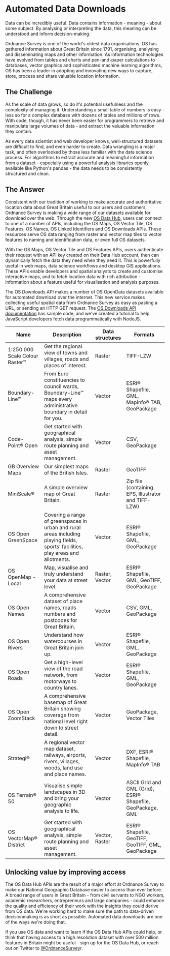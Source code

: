 # Automated Data Downloads

Data can be incredibly useful. Data contains information - meaning - about some subject. By analysing or interpreting the data, this meaning can be understood and inform decision-making.

 Ordnance Survey is one of the world's oldest data organisations. OS has gathered information about Great Britain since 1791, organising, analysing and disseminating maps and other information. As information technologies have evolved from tables and charts and pen-and-paper calculations to databases, vector graphics and sophisticated machine learning algorithms, OS has been a leader in adopting and innovating new ways to capture, store, process and share valuable location information. 

 ## The Challenge

 As the scale of data grows, so do it's potential usefulness and the complexity of managing it. Understanding a small table of numbers is easy - less so for a complex database with dozens of tables and millions of rows. With code, though, it has never been easier for programmers to retrieve and manipulate large volumes of data - and extract the valuable information they contain. 

As every data scientist and web developer knows, well-structured datasets are difficult to find, and even harder to create. Data wrangling is a major task, and often overlooked by those less familiar with the data science process. For algorithms to extract accurate and meaningful information from a dataset - especially using a powerful analysis libraries openly available like Python's pandas - the data needs to be consistently structured and clean. 

## The Answer

Consistent with our tradition of working to make accurate and authoritative location data about Great Britain useful to our users and customers, Ordnance Survey is making a wide range of our datasets available for download over the web. Through the new [OS Data Hub](https://osdatahub.os.uk/), users can connect to one of a number of APIs, including the OS Maps, OS Vector Tile, OS Features, OS Names, OS Linked Identifiers and OS Downloads APIs. These resources serve OS data ranging from raster and vector map tiles to vector features to naming and identification data, or even full OS datasets. 

With the OS Maps, OS Vector Tile and OS Features APIs, users authenticate their request with an API key created on their Data Hub account, then can dynamically fetch the data they need when they need it. This is powerfully useful in web maps, data science workflows and desktop GIS applications. These APIs enable developers and spatial analysts to create and customise interactive maps, and to fetch location data with rich attribution - information about a feature useful for visualisation and analysis purposes. 

The OS Downloads API makes a number of OS OpenData datasets available for automated download over the internet. This new service makes collecting useful spatial data from Ordnance Survey as easy as pasting a URL, or sending an HTTP GET request. The [OS Downloads API documentation](https://osdatahub.os.uk/docs/downloads/gettingStarted) has sample code, and we've created a tutorial to help JavaScript developers fetch data programmatically with NodeJS. 

| Name | Description | Data structures | Formats |
| --- | --- | --- | --- |
| 1:250 000 Scale Colour Raster™ | Get the regional view of towns and villages, roads and places of interest. | Raster | TIFF-LZW |
| Boundary-Line™ | From Euro constituencies to council wards, Boundary-Line™ maps every administrative boundary in detail for you. | Vector | ESRI® Shapefile, GML, MapInfo® TAB, GeoPackage |
| Code-Point® Open | Get started with geographical analysis, simple route planning and asset management. | Vector | CSV, GeoPackage |
| GB Overview Maps | Our simplest maps of the British Isles. | Raster | GeoTIFF |
| MiniScale® | A simple overview map of Great Britain. | Raster | Zip file (containing EPS, Illustrator and TIFF-LZW) |
| OS Open GreenSpace | Covering a range of greenspaces in urban and rural areas including playing fields, sports’ facilities, play areas and allotments. | Vector | ESRI® Shapefile, GML, GeoPackage |
| OS OpenMap - Local | Map, visualise and truly understand your data at street level. | Raster, Vector | ESRI® Shapefile, GML, GeoTIFF, GeoPackage |
| OS Open Names | A comprehensive dataset of place names, roads numbers and postcodes for Great Britain. | Vector | CSV, GML, GeoPackage |
| OS Open Rivers | Understand how watercourses in Great Britain join up. | Vector | ESRI® Shapefile, GML, GeoPackage |
| OS Open Roads | Get a high-level view of the road network, from motorways to country lanes. | Vector | ESRI® Shapefile, GML, GeoPackage |
| OS Open ZoomStack | A comprehensive basemap of Great Britain showing coverage from national level right down to street detail. | Vector | GeoPackage, Vector Tiles |
| Strategi® | A regional vector map dataset, railways, airports, rivers, villages, woods, land use and place names. | Vector | DXF, ESRI® Shapefile, MapInfo® TAB |
| OS Terrain® 50 | Visualise simple landscapes in 3D and bring your geographic analysis to life. | Vector | ASCII Grid and GML (Grid), ESRI® Shapefile, GeoPackage, GML |
| OS VectorMap® District | Get started with geographical analysis, simple route planning and asset management. | Vector, Raster | ESRI® Shapefile, GeoTIFF, GeoTIFF, GML, GeoPackage |

## Unlocking value by improving access 

The OS Data Hub APIs are the result of a major effort at Ordnance Survey to make our National Geographic Database easier to access than ever before. A broad range of users in Great Britain - from civil servants to NGO workers, academic researchers, entrepreneurs and large companies - could enhance the quality and efficiency of their work with the insights they could derive from OS data. We're working hard to make sure the path to data-driven decisionmaking is as short as possible. Automated data downloads are one of the ways we're doing that. 

If you use OS data and want to learn if the OS Data Hub APIs could help, or think that having access to a high resolution dataset with over 500 million features in Britain might be useful - sign up for the OS Data Hub, or reach out on Twitter to [@OrdnanceSurvey](https://twitter.com/ordnancesurvey)r. 